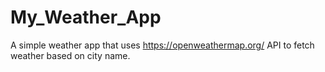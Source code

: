 # My_Weather_App
A simple weather app that uses https://openweathermap.org/ API to fetch weather based on city name. 
